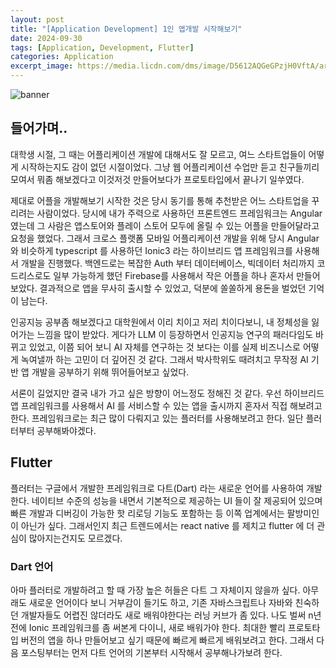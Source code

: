 ```yaml
---
layout: post
title: "[Application Development] 1인 앱개발 시작해보기"
date: 2024-09-30
tags: [Application, Development, Flutter]
categories: Application
excerpt_image: https://media.licdn.com/dms/image/D5612AQGeGPzjH0VftA/article-cover_image-shrink_720_1280/0/1694787452090?e=2147483647&v=beta&t=mtkv8POZ5tXx9SHC1jtNssXP8-SIday252F6mV8WDjA
---
```


![banner](https://media.licdn.com/dms/image/D5612AQGeGPzjH0VftA/article-cover_image-shrink_720_1280/0/1694787452090?e=2147483647&v=beta&t=mtkv8POZ5tXx9SHC1jtNssXP8-SIday252F6mV8WDjA)

## 들어가며..

대학생 시절, 그 때는 어플리케이션 개발에 대해서도 잘 모르고, 여느 스타트업들이 어떻게 시작하는지도 감이 없던 시절이었다. 그냥 웹 어플리케이션 수업만 듣고 친구들끼리 모여서 뭐좀 해보겠다고 이것저것 만들어보다가 프로토타입에서 끝나기 일쑤였다.

제대로 어플을 개발해보기 시작한 것은 당시 동기를 통해 추천받은 어느 스타트업을 꾸리려는 사람이었다. 당시에 내가 주력으로 사용하던 프론트엔드 프레임워크는 Angular 였는데 그 사람은 앱스토어와 플레이 스토어 모두에 올릴 수 있는 어플을 만들어달라고 요청을 했었다. 그래서 크로스 플랫폼 모바일 어플리케이션 개발을 위해 당시 Angular 와 비슷하게 typescript 를 사용하던 Ionic3 라는 하이브리드 앱 프레임워크를 사용해서 개발을 진행했다. 백엔드로는 복잡한 Auth 부터 데이터베이스, 빅데이터 처리까지 코드리스로도 일부 가능하게 했던 Firebase를 사용해서 작은 어플을 하나 혼자서 만들어보았다. 결과적으로 앱을 무사히 출시할 수 있었고, 덕분에 쏠쏠하게 용돈을 벌었던 기억이 남는다.  

인공지능 공부좀 해보겠다고 대학원에서 이리 치이고 저리 치이다보니, 내 정체성을 잃어가는 느낌을 많이 받았다. 게다가 LLM 이 등장하면서 인공지능 연구의 패러다임도 바뀌고 있었고, 이쯤 되어 보니 AI 자체를 연구하는 것 보다는 이를 실제 비즈니스로 어떻게 녹여낼까 하는 고민이 더 깊어진 것 같다. 그래서 박사학위도 때려치고 무작정 AI 기반 앱 개발을 공부하기 위해 뛰어들어보고 싶었다.

서론이 길었지만 결국 내가 가고 싶은 방향이 어느정도 정해진 것 같다. 우선 하이브리드 앱 프레임워크를 사용해서 AI 를 서비스할 수 있는 앱을 출시까지 혼자서 직접 해보려고 한다. 프레임워크로는 최근 많이 다뤄지고 있는 플러터를 사용해보려고 한다. 일단 플러터부터 공부해봐야겠다.

## Flutter
플러터는 구글에서 개발한 프레임워크로 다트(Dart) 라는 새로운 언어를 사용하여 개발한다. 네이티브 수준의 성능을 내면서 기본적으로 제공하는 UI 들이 잘 제공되어 있으며 빠른 개발과 디버깅이 가능한 핫 리로딩 기능도 포함하는 등 이쪽 업계에서는 팔방미인이 아닌가 싶다. 그래서인지 최근 트렌드에서는 react native 를 제치고 flutter 에 더 관심이 많아지는건지도 모르겠다.

### Dart 언어
아마 플러터로 개발하려고 할 때 가장 높은 허들은 다트 그 자체이지 않을까 싶다. 아무래도 새로운 언어이다 보니 거부감이 들기도 하고, 기존 자바스크립트나 자바와 친숙하던 개발자들도 어렵진 않더라도 새로 배워야한다는 러닝 커브가 좀 있다. 나도 벌써 n년전에 Ionic 프레임워크를 좀 써본게 다이니, 새로 배워가야 한다. 최대한 빨리 프로토타입 버전의 앱을 하나 만들어보고 싶기 때문에 빠르게 빠르게 배워보려고 한다. 그래서 다음 포스팅부터는 먼저 다트 언어의 기본부터 시작해서 공부해나가보려 한다.